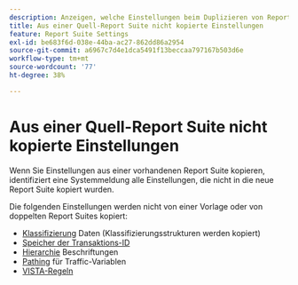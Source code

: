 ```yaml
---
description: Anzeigen, welche Einstellungen beim Duplizieren von Report Suites nicht kopiert werden.
title: Aus einer Quell-Report Suite nicht kopierte Einstellungen
feature: Report Suite Settings
exl-id: be683f6d-038e-44ba-ac27-862dd86a2954
source-git-commit: a6967c7d4e1dca5491f13beccaa797167b503d6e
workflow-type: tm+mt
source-wordcount: '77'
ht-degree: 38%

---
```


# Aus einer Quell-Report Suite nicht kopierte Einstellungen

Wenn Sie Einstellungen aus einer vorhandenen Report Suite kopieren, identifiziert eine Systemmeldung alle Einstellungen, die nicht in die neue Report Suite kopiert wurden.

Die folgenden Einstellungen werden nicht von einer Vorlage oder von doppelten Report Suites kopiert:

* [Klassifizierung](/help/components/classifications/classifications-overview.md) Daten (Klassifizierungsstrukturen werden kopiert)
* [Speicher der Transaktions-ID](/help/admin/tools/manage-rs/edit-settings/general/general-acct-settings-admin.md)
* [Hierarchie](/help/components/dimensions/hierarchy.md) Beschriftungen
* [Pathing](/help/admin/tools/manage-rs/edit-settings/c-traffic-management/traffic-management.md) für Traffic-Variablen
* [VISTA-Regeln](/help/technotes/vista.md)
